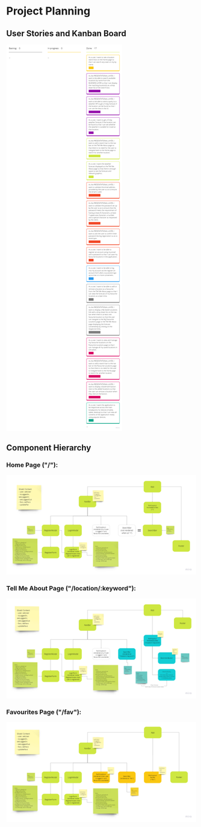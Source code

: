 # Project Planning

## User Stories and Kanban Board

![Completed Kanban Board](img/kanban-complete.png)

## Component Hierarchy

### Home Page ("/"):

![Hierarchy Diagram - Home](img/hierarchy-home.png)

### Tell Me About Page ("/location/:keyword"):

![Hierarchy Diagram - Tell Me About](img/hierarchy-location.png)

### Favourites Page ("/fav"):

![Hierarchy Diagram - Favourites](img/hierarchy-favourites.png)